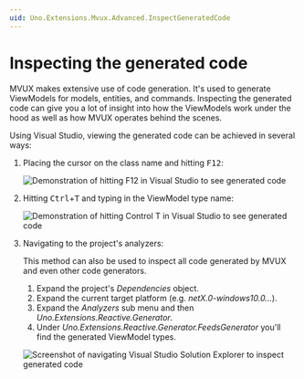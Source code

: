```yaml
---
uid: Uno.Extensions.Mvux.Advanced.InspectGeneratedCode
---
```


# Inspecting the generated code

MVUX makes extensive use of code generation. It's used to generate ViewModels for models, entities, and commands.
Inspecting the generated code can give you a lot of insight into how the ViewModels work under the hood as well as how MVUX operates behind the scenes.

Using Visual Studio, viewing the generated code can be achieved in several ways:

1. Placing the cursor on the class name and hitting <kbd>F12</kbd>:

    ![Demonstration of hitting F12 in Visual Studio to see generated code](../Assets/InspectingGeneratedCode-1.gif)

1. Hitting <kbd>Ctrl</kbd>+<kbd>T</kbd> and typing in the ViewModel type name:

    ![Demonstration of hitting Control T in Visual Studio to see generated code](../Assets/InspectingGeneratedCode-2.gif)

1. Navigating to the project's analyzers:

    This method can also be used to inspect all code generated by MVUX and even other code generators.

    1. Expand the project's *Dependencies* object.
    2. Expand the current target platform (e.g. *netX.0-windows10.0...*).
    3. Expand the *Analyzers* sub menu and then *Uno.Extensions.Reactive.Generator*.
    4. Under *Uno.Extensions.Reactive.Generator.FeedsGenerator* you'll find the generated ViewModel types.

    ![Screenshot of navigating Visual Studio Solution Explorer to inspect generated code](../Assets/InspectingGeneratedCode-3.png)
